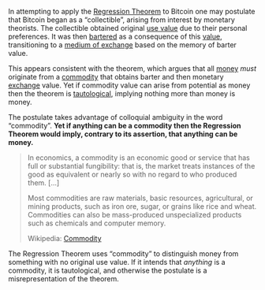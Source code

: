 In attempting to apply the [Regression Theorem](Regression-Fallacy) to Bitcoin one may postulate that Bitcoin began as a “collectible”, arising from interest by monetary theorists. The collectible obtained original [use value](https://en.m.wikipedia.org/wiki/Use_value) due to their personal preferences. It was then [bartered](https://en.m.wikipedia.org/wiki/Barter) as a consequence of this [value](Glossary#value), transitioning to a [medium of exchange](https://en.m.wikipedia.org/wiki/Medium_of_exchange) based on the memory of barter value.

This appears consistent with the theorem, which argues that all [money](Money-Taxonomy) *must* originate from a [commodity](https://en.m.wikipedia.org/wiki/Commodity) that obtains barter and then monetary [exchange](Glossary#exchange) value. Yet if commodity value can arise from potential as money then the theorem is [tautological](https://en.m.wikipedia.org/wiki/Tautology_(logic)), implying nothing more than money is money.

The postulate takes advantage of colloquial ambiguity in the word “commodity”. **Yet if anything can be a commodity then the Regression Theorem would imply, contrary to its assertion, that anything can be money.**

> In economics, a commodity is an economic good or service that has full or substantial fungibility: that is, the market treats instances of the good as equivalent or nearly so with no regard to who produced them. [...]
>
>  Most commodities are raw materials, basic resources, agricultural, or mining products, such as iron ore, sugar, or grains like rice and wheat. Commodities can also be mass-produced unspecialized products such as chemicals and computer memory.
>
> Wikipedia: [Commodity](https://en.m.wikipedia.org/wiki/Commodity)

The Regression Theorem uses “commodity” to distinguish money from something with no original use value. If it intends that *anything* is a commodity, it is tautological, and otherwise the postulate is a misrepresentation of the theorem.